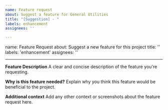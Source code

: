 ```yaml
---
name: Feature request
about: Suggest a feature for General Utilities
title: "[Suggestion] - "
labels: enhancement
assignees: ''

---
```


name: Feature Request
about: Suggest a new feature for this project
title: ''
labels: 'enhancement'
assignees: ''

---

**Feature Description**
A clear and concise description of the feature you're requesting.

**Why is this feature needed?**
Explain why you think this feature would be beneficial to the project.

**Additional context**
Add any other context or screenshots about the feature request here.
